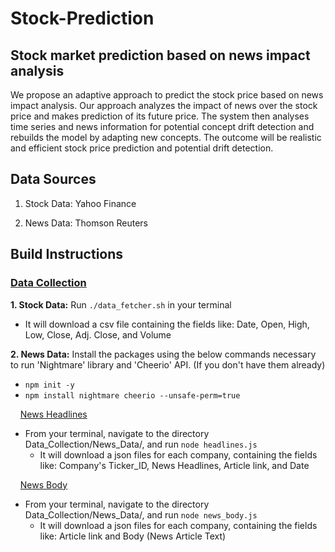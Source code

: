 # Stock-Prediction

## Stock market prediction based on news impact analysis

We propose an adaptive approach to predict the stock price based on news impact analysis. Our approach analyzes the impact of news over the stock price and makes prediction of its future price. The system then analyses time series and news information for potential concept drift detection and rebuilds the model by adapting new concepts. The outcome will be realistic and efficient stock price prediction and potential drift detection. 

## Data Sources

1. Stock Data: Yahoo Finance

2. News Data: Thomson Reuters

## Build Instructions

### <ins> Data Collection </ins>

**1. Stock Data:** Run  `./data_fetcher.sh` in your terminal
* It will download a csv file containing the fields like: Date, Open, High, Low, Close, Adj. Close, and Volume 

**2. News Data:** Install the packages using the below commands necessary to run 'Nightmare' library and 'Cheerio' API. (If you don't have them already)<br>
- `npm init -y` <br>
- `npm install nightmare cheerio --unsafe-perm=true`
  
&nbsp;&nbsp;&nbsp; <ins>News Headlines</ins>

- From your terminal, navigate to the directory Data_Collection/News_Data/, and run `node headlines.js`
  - It will download a json files for each company, containing the fields like: Company's Ticker_ID, News Headlines, Article link, and Date

&nbsp;&nbsp;&nbsp; <ins>News Body</ins>

- From your terminal, navigate to the directory Data_Collection/News_Data/, and run `node news_body.js`
  - It will download a json files for each company, containing the fields like: Article link and Body (News Article Text)